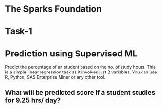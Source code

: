 # The Sparks Foundation
# Task-1
# Prediction using Supervised ML
Predict the percentage of an student based on the no. of study hours. This is a simple linear regression task as it involves just 2 variables. You can use R, Python, SAS Enterprise Miner or any other tool. 
## What will be predicted score if a student studies for 9.25 hrs/ day?
